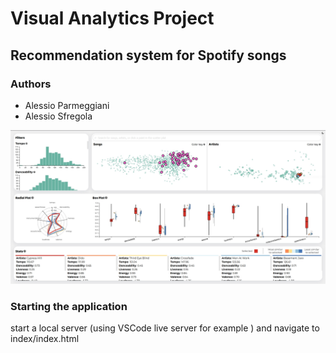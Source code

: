 # Visual Analytics Project
## Recommendation system for Spotify songs

### Authors
- Alessio Parmeggiani
- Alessio Sfregola



<img src="images/gui.jpg" alt="interface" width="600">

### Starting the application
start a local server (using VSCode live server for example ) and navigate to index/index.html
